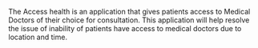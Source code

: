 The Access health is an application that gives patients access to Medical Doctors of their choice for consultation. This application will help resolve the issue of inability of patients have access to medical doctors due to location and time.
